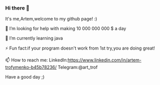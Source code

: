 ### Hi there 👋
It's me,Artem,welcome to my github page! :)

 🤔 I’m looking for help with making 10 000 000 000 $ a day
 
 🌱 I’m currently learning java
 
 ⚡ Fun fact:if your program doesn't work from 1st try,you are doing great!
 
 📫 How to reach me:
     LinkedIn:https://www.linkedin.com/in/artem-trofymenko-b45b78236/
     Telegram:@art_trof
     
Have a good day ;)

<!--
**ArtTrof/ArtTrof** is a ✨ _special_ ✨ repository because its `README.md` (this file) appears on your GitHub profile.

Here are some ideas to get you started:

- 🔭 I’m currently working on ...
- 🌱 I’m currently learning ...
- 👯 I’m looking to collaborate on ...
- 🤔 I’m looking for help with ...
- 💬 Ask me about ...
- 📫 How to reach me: ...
- 😄 Pronouns: ...
- ⚡ Fun fact: ...
-->
